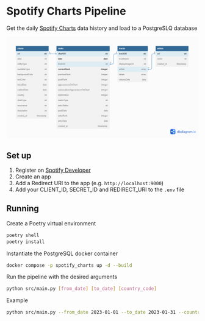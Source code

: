 # Spotify Charts Pipeline

Get the daily [Spotify Charts](https://charts.spotify.com/charts/overview/global) data history and load to a PostgreSLQ database

![](imgs/schema.png)

## Set up

1. Register on [Spotify Developer](https://developer.spotify.com/dashboard/)
2. Create an app
3. Add a Redirect URI to the app (e.g. `http://localhost:9000`)
4. Add your CLIENT_ID, SECRET_ID and REDIRECT_URI to the `.env` file

## Running

Create a Poetry virtual environment
````bash
poetry shell
poetry install
````

Instantiate the PostgreSQL docker container
````bash
docker compose -p spotify_charts up -d --build
````

Run the pipeline with the desired arguments
````bash
python src/main.py [from_date] [to_date] [country_code]
````

Example
````bash
python src/main.py --from_date 2023-01-01 --to_date 2023-01-31 --country_code BR
````

